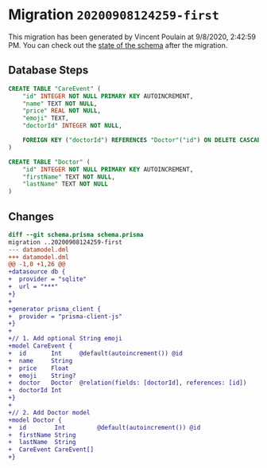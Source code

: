 # Migration `20200908124259-first`

This migration has been generated by Vincent Poulain at 9/8/2020, 2:42:59 PM.
You can check out the [state of the schema](./schema.prisma) after the migration.

## Database Steps

```sql
CREATE TABLE "CareEvent" (
    "id" INTEGER NOT NULL PRIMARY KEY AUTOINCREMENT,
    "name" TEXT NOT NULL,
    "price" REAL NOT NULL,
    "emoji" TEXT,
    "doctorId" INTEGER NOT NULL,

    FOREIGN KEY ("doctorId") REFERENCES "Doctor"("id") ON DELETE CASCADE ON UPDATE CASCADE
)

CREATE TABLE "Doctor" (
    "id" INTEGER NOT NULL PRIMARY KEY AUTOINCREMENT,
    "firstName" TEXT NOT NULL,
    "lastName" TEXT NOT NULL
)
```

## Changes

```diff
diff --git schema.prisma schema.prisma
migration ..20200908124259-first
--- datamodel.dml
+++ datamodel.dml
@@ -1,0 +1,26 @@
+datasource db {
+  provider = "sqlite"
+  url = "***"
+}
+
+generator prisma_client {
+  provider = "prisma-client-js"
+}
+
+// 1. Add optional String emoji
+model CareEvent {
+  id       Int     @default(autoincrement()) @id
+  name     String
+  price    Float
+  emoji    String?
+  doctor   Doctor  @relation(fields: [doctorId], references: [id])
+  doctorId Int
+}
+
+// 2. Add Doctor model
+model Doctor {
+  id        Int         @default(autoincrement()) @id
+  firstName String
+  lastName  String
+  CareEvent CareEvent[]
+}
```


